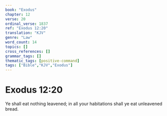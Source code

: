 ```yaml
---
book: "Exodus"
chapter: 12
verse: 20
ordinal_verse: 1837
ref: "Exodus 12:20"
translation: "KJV"
genre: "Law"
word_count: 14
topics: []
cross_references: []
grammar_tags: []
thematic_tags: [positive-command]
tags: ["Bible","KJV","Exodus"]
---
```


# Exodus 12:20

Ye shall eat nothing leavened; in all your habitations shall ye eat unleavened bread.
